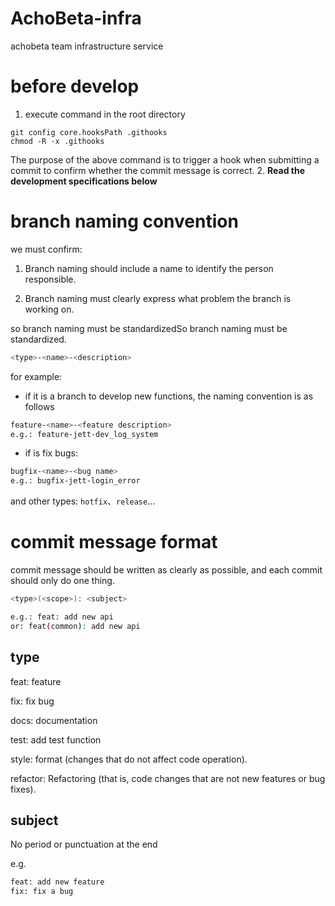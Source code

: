 # AchoBeta-infra
achobeta team infrastructure service

# before develop

1. execute command in the root directory
```shell
git config core.hooksPath .githooks 
chmod -R -x .githooks 
```
The purpose of the above command is to trigger a hook when submitting a commit to confirm whether the commit message is correct.
2. **Read the development specifications below**

# branch naming convention
we must confirm:

1. Branch naming should include a name to identify the person responsible.

2. Branch naming must clearly express what problem the branch is working on.

so branch naming must be standardizedSo branch naming must be standardized.
```bash
<type>-<name>-<description>
```
for example:
- if it is a branch to develop new functions, the naming convention is as follows
```bash
feature-<name>-<feature description>
e.g.: feature-jett-dev_log_system
```

- if is fix bugs:
```bash
bugfix-<name>-<bug name>
e.g.: bugfix-jett-login_error
```
and other types:
`hotfix`、`release`...


# commit message format
commit message should be written as clearly as possible, and each commit should only do one thing.

```bash
<type>(<scope>): <subject>

e.g.: feat: add new api
or: feat(common): add new api
```

## type

feat: feature

fix: fix bug

docs: documentation

test: add test function

style: format (changes that do not affect code operation).

refactor: Refactoring (that is, code changes that are not new features or bug fixes).

## subject

No period or punctuation at the end

e.g.
```bash
feat: add new feature
fix: fix a bug
```
